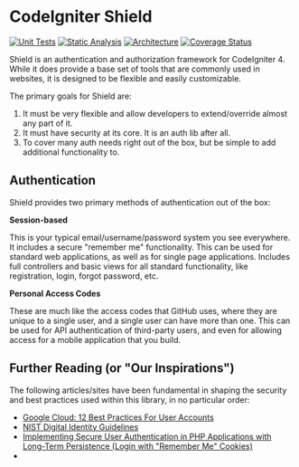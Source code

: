 # CodeIgniter Shield

[![Unit Tests](https://github.com/lonnieezell/codigniter-shield/workflows/PHPUnit/badge.svg)](https://github.com/lonnieezell/codigniter-shield/actions/workflows/test.yml)
[![Static Analysis](https://github.com/lonnieezell/codigniter-shield/workflows/PHPStan/badge.svg)](https://github.com/lonnieezell/codigniter-shield/actions/workflows/analyze.yml)
[![Architecture](https://github.com/lonnieezell/codigniter-shield/workflows/Deptrac/badge.svg)](https://github.com/lonnieezell/codigniter-shield/actions/workflows/inspect.yml)
[![Coverage Status](https://coveralls.io/repos/github/lonnieezell/codeigniter-shield/badge.svg?branch=develop)](https://coveralls.io/github/lonnieezell/codeigniter-shield?branch=develop)

Shield is an authentication and authorization framework for CodeIgniter 4. While it does provide a base set of tools
that are commonly used in websites, it is designed to be flexible and easily customizable.  

The primary goals for Shield are: 
1. It must be very flexible and allow developers to extend/override almost any part of it.
2. It must have security at its core. It is an auth lib after all.
3. To cover many auth needs right out of the box, but be simple to add additional functionality to.

## Authentication

Shield provides two primary methods of authentication out of the box: 

**Session-based** 

This is your typical email/username/password system you see everywhere. It includes a secure "remember me" functionality.
This can be used for standard web applications, as well as for single page applications. Includes full controllers and 
basic views for all standard functionality, like registration, login, forgot password, etc.

**Personal Access Codes** 

These are much like the access codes that GitHub uses, where they are unique to a single user, and a single user
can have more than one. This can be used for API authentication of third-party users, and even for allowing 
access for a mobile application that you build. 

## Further Reading (or "Our Inspirations")

The following articles/sites have been fundamental in shaping the security and best practices used
within this library, in no particular order: 

- [Google Cloud: 12 Best Practices For User Accounts](https://cloud.google.com/blog/products/gcp/12-best-practices-for-user-account)
- [NIST Digital Identity Guidelines](https://pages.nist.gov/800-63-3/sp800-63b.html)
- [Implementing Secure User Authentication in PHP Applications with Long-Term Persistence (Login with "Remember Me" Cookies) ](https://paragonie.com/blog/2015/04/secure-authentication-php-with-long-term-persistence)
-  
